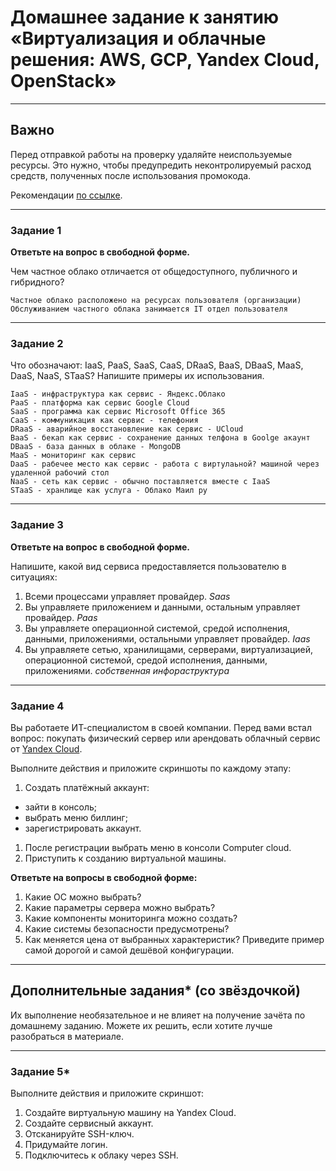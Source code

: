 # Домашнее задание к занятию «Виртуализация и облачные решения: AWS, GCP, Yandex Cloud, OpenStack»

---

## Важно

Перед отправкой работы на проверку удаляйте неиспользуемые ресурсы.
Это нужно, чтобы предупредить неконтролируемый расход средств, полученных после использования промокода.

Рекомендации [по ссылке](https://github.com/netology-code/sdvps-homeworks/tree/main/recommend).

---

### Задание 1
 
**Ответьте на вопрос в свободной форме.**

Чем частное облако отличается от общедоступного, публичного и гибридного?

    Частное облако расположено на ресурсах пользователя (организации)
    Обслуживанием частного облака занимается IT отдел пользователя
 
---

### Задание 2 


Что обозначают: IaaS, PaaS, SaaS, CaaS, DRaaS, BaaS, DBaaS, MaaS, DaaS, NaaS, STaaS? Напишите примеры их использования.

    IaaS - инфраструктура как сервис - Яндекс.Облако
    PaaS - платформа как сервис Google Cloud
    SaaS - программа как сервис Microsoft Office 365
    CaaS - коммуникация как сервис - телефония
    DRaaS - аварийное восстановление как сервис - UCloud
    BaaS - бекап как сервис - сохранение данных телфона в Goolge акаунт
    DBaaS - база данных в облаке - MongoDB
    MaaS - мониторинг как сервис
    DaaS - рабечее место как сервис - работа с виртулаьной? машиной через удаленной рабочий стол
    NaaS - сеть как сервис - обычно поставляется вместе с IaaS
    STaaS - хранлище как услуга - Облако Маил ру
 
---

### Задание 3 
 
**Ответьте на вопрос в свободной форме.**

Напишите, какой вид сервиса предоставляется пользователю в ситуациях:
 
1. Всеми процессами управляет провайдер.
    *Saas*
1. Вы управляете приложением и данными, остальным управляет провайдер.
    *Paas*
1. Вы управляете операционной системой, средой исполнения, данными, приложениями, остальными управляет провайдер.
    *Iaas*
1. Вы управляете сетью, хранилищами, серверами, виртуализацией, операционной системой, средой исполнения, данными, приложениями.
    *собственная инфораструктура*
 
---
 
### Задание 4 
 
 
Вы работаете ИТ-специалистом в своей компании. Перед вами встал вопрос: покупать физический сервер или арендовать облачный сервис от [Yandex Cloud](https://cloud.yandex.ru).
 
Выполните действия и приложите скриншоты по каждому этапу:

1. Создать платёжный аккаунт:
  - зайти в консоль;
  - выбрать меню биллинг; 
  - зарегистрировать аккаунт.
1. После регистрации выбрать меню в консоли Computer cloud. 
1. Приступить к созданию виртуальной машины. 
 
**Ответьте на вопросы в свободной форме:**
 
1. Какие ОС можно выбрать?
1. Какие параметры сервера можно выбрать?
1. Какие компоненты мониторинга можно создать?
1. Какие системы безопасности предусмотрены?
1. Как меняется цена от выбранных характеристик? Приведите пример самой дорогой и самой дешёвой конфигурации. 

---

## Дополнительные задания* (со звёздочкой)

Их выполнение необязательное и не влияет на получение зачёта по домашнему заданию. Можете их решить, если хотите лучше разобраться в материале.
 
---

### Задание 5* 

Выполните действия и приложите скриншот:

1. Создайте виртуальную машину на Yandex Cloud.
1. Создайте сервисный аккаунт.
1. Отсканируйте SSH-ключ.
1. Придумайте логин.
1. Подключитесь к облаку через SSH. 
 
